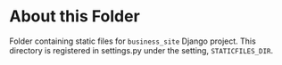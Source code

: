 # About this Folder

Folder containing static files for `business_site` Django project. This directory is registered in settings.py under the setting, `STATICFILES_DIR`.
